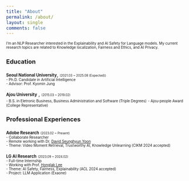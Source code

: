 ```yaml
---
title: "About"
permalink: /about/
layout: single
comments: false
---
```


<span style="font-size:70%">I’m an NLP Researcher interested in the Explainability and AI Safety for Language models.
My current research topics are related to Knowledge localization, Fairness and Ethics, and AI Privacy.</span>  

### Education

<span style="font-size:80%">**Seoul National University**</span>, <span style="font-size:60%">(2021.03 ~ 2025.08 (Expected))</span>  
<span style="font-size:70%">- Ph.D. Candidate in Artificial Intelligence</span>  
<span style="font-size:70%">- Advisor: Prof. Kyomin Jung</span>


<span style="font-size:80%">**Ajou University**</span> , <span style="font-size:60%">(2015.03 ~ 2019.02)</span>  
<span style="font-size:70%">- B.S. in Eletronic Business, Business Administration and Software (Triple Degrees)</span>
<span style="font-size:70%">- Ajou-people Award (College Representative)</span>


### Professional Experiences

<span style="font-size:80%">**Adobe Research**</span> <span style="font-size:60%">(2023.02 ~ Present)</span>  
<span style="font-size:70%">- Collaborate Researcher</span>  
<span style="font-size:70%">- Remote working with Dr. [David Seunghyun Yoon](https://david-yoon.github.io/)</span>  
<span style="font-size:70%">- Theme: Video Moment Retrieval, Trustworthy AI, Knowledge Unlearning (CIKM 2024 accepted)</span>

<span style="font-size:80%">**LG AI Research**</span> <span style="font-size:60%">(2023.09 ~ 2024.02)</span>  
<span style="font-size:70%">- Full-time Internship</span>  
<span style="font-size:70%">- Working with Prof. [Honglak Lee](https://web.eecs.umich.edu/~honglak/)</span>  
<span style="font-size:70%">- Theme: AI Safety, Fairness, Explainability (ACL 2024 accepted)</span>  
<span style="font-size:70%">- Project: LLM Application (Exaone)</span>



